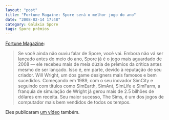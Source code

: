 ```yaml
---
layout: "post"
title: "Fortune Magaine: Spore será o melhor jogo do ano"
date: "2008-02-14 17:48"
category: Galáxia Spore
tags: Spore prêmios
---
```

[Fortune Magazine](http://money.cnn.com/2008/02/12/technology/copeland_spore.fortune/index.htm?postversion=2008021411):

> Se você ainda não ouviu falar de Spore, você vai. Embora não vá ser lançado antes do meio do ano, Spore já é o jogo mais aguardado de 2008 — ele recebeu mais de meia dúzia de prêmios da crítica antes mesmo de ser lançado. Isso é, em parte, devido à reputação de seu criador. Will Wright, um dos game designers mais famosos e bem sucedidos. Começando em 1989, com o seu inovador SimCity e seguindo com títulos como SimEarth, SimAnt, SimLife e SimFarm, a franquia de simulação de Wright já gerou mais de 2.5 bilhões de dólares em receita. Seu maior sucesso, The Sims, é um dos jogos de computador mais bem vendidos de todos os tempos.

Eles publicaram [um vídeo](http://money.cnn.com/video/ft/#/video/fortune/2008/02/13/fortune.spore.fortune) também.
